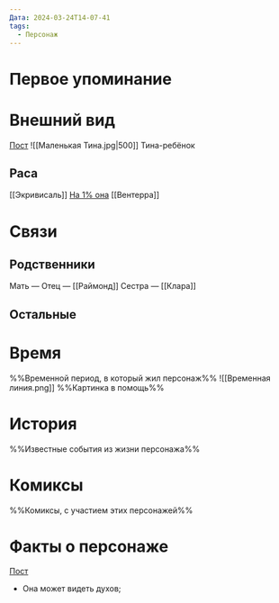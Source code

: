 ```yaml
---
Дата: 2024-03-24T14-07-41
tags:
  - Персонаж
---
```

# Первое упоминание

# Внешний вид
[Пост](https://vk.com/wall-159799193_19316)
![[Маленькая Тина.jpg|500]]
Тина-ребёнок
## Раса
[[Экривисаль]] [На 1% она](https://vk.com/wall-208978263_9527) [[Вентерра]]
# Связи
## Родственники
Мать —
Отец — [[Раймонд]]
Сестра — [[Клара]]
## Остальные 
# Время
%%Временной период, в который жил персонаж%%
![[Временная линия.png]]
%%Картинка в помощь%%
# История
%%Известные события из жизни персонажа%%
# Комиксы
%%Комиксы, с участием этих персонажей%%
# Факты о персонаже
[Пост](https://vk.com/wall-208978263_9527)
- Она может видеть духов;